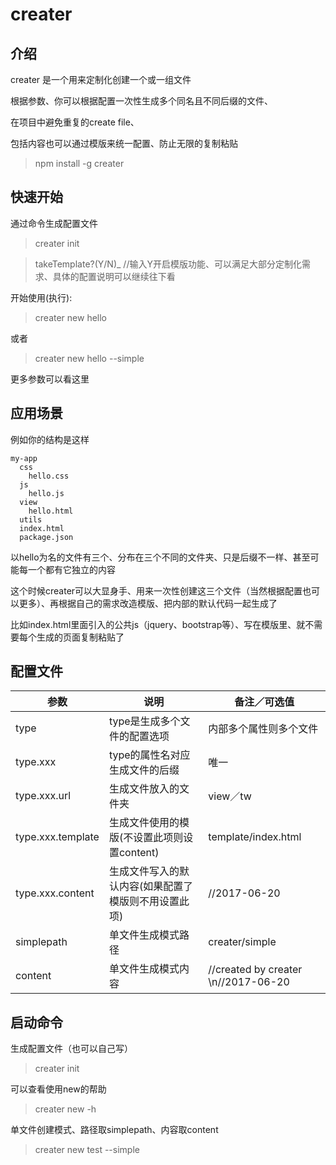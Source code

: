 # creater

## 介绍

creater 是一个用来定制化创建一个或一组文件

根据参数、你可以根据配置一次性生成多个同名且不同后缀的文件、

在项目中避免重复的create file、

包括内容也可以通过模版来统一配置、防止无限的复制粘贴

> npm install -g creater

## 快速开始

通过命令生成配置文件

> creater init

> takeTemplate?(Y/N)_ //输入Y开启模版功能、可以满足大部分定制化需求、具体的配置说明可以继续往下看

开始使用(执行):

> creater new hello

或者

> creater new hello --simple

更多参数可以看这里

## 应用场景

例如你的结构是这样

	my-app
	  css
	    hello.css
	  js
		hello.js
	  view
		hello.html
	  utils
	  index.html
	  package.json
		
以hello为名的文件有三个、分布在三个不同的文件夹、只是后缀不一样、甚至可能每一个都有它独立的内容

这个时候creater可以大显身手、用来一次性创建这三个文件（当然根据配置也可以更多）、再根据自己的需求改造模版、把内部的默认代码一起生成了

比如index.html里面引入的公共js（jquery、bootstrap等）、写在模版里、就不需要每个生成的页面复制粘贴了

## 配置文件

|    参数     |     说明     | 备注／可选值 | 
|------------|-------------|-------------|
| type | type是生成多个文件的配置选项|内部多个属性则多个文件|
|type.xxx|type的属性名对应生成文件的后缀|唯一|
|type.xxx.url|生成文件放入的文件夹|view／tw|
|type.xxx.template|生成文件使用的模版(不设置此项则设置content)|template/index.html|
|type.xxx.content|生成文件写入的默认内容(如果配置了模版则不用设置此项)|//2017-06-20|
|simplepath|单文件生成模式路径|creater/simple|
|content|单文件生成模式内容|//created by creater \n//2017-06-20|

## 启动命令

生成配置文件（也可以自己写）
> creater init

可以查看使用new的帮助
> creater new -h 

单文件创建模式、路径取simplepath、内容取content

> creater new test --simple